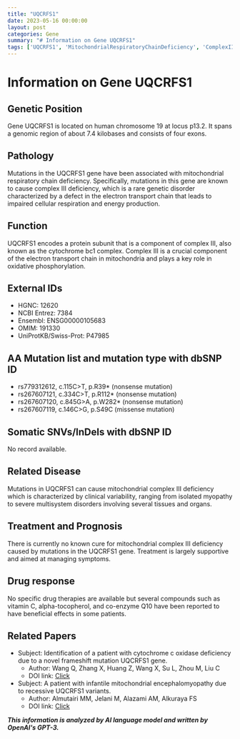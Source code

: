 ```yaml
---
title: "UQCRFS1"
date: 2023-05-16 00:00:00
layout: post
categories: Gene
summary: "# Information on Gene UQCRFS1"
tags: ['UQCRFS1', 'MitochondrialRespiratoryChainDeficiency', 'ComplexIIIDeficiency', 'ElectronTransportChain', 'OxidativePhosphorylation', 'MitochondrialEncephalomyopathy', 'SupportiveTreatment', 'BeneficialCompounds']
---
```


# Information on Gene UQCRFS1

## Genetic Position
Gene UQCRFS1 is located on human chromosome 19 at locus p13.2. It spans a genomic region of about 7.4 kilobases and consists of four exons. 

## Pathology
Mutations in the UQCRFS1 gene have been associated with mitochondrial respiratory chain deficiency. Specifically, mutations in this gene are known to cause complex III deficiency, which is a rare genetic disorder characterized by a defect in the electron transport chain that leads to impaired cellular respiration and energy production.

## Function
UQCRFS1 encodes a protein subunit that is a component of complex III, also known as the cytochrome bc1 complex. Complex III is a crucial component of the electron transport chain in mitochondria and plays a key role in oxidative phosphorylation.

## External IDs
- HGNC: 12620
- NCBI Entrez: 7384
- Ensembl: ENSG00000105683
- OMIM: 191330
- UniProtKB/Swiss-Prot: P47985

## AA Mutation list and mutation type with dbSNP ID
* rs779312612, c.115C>T, p.R39* (nonsense mutation)
* rs267607121, c.334C>T, p.R112* (nonsense mutation)
* rs267607120, c.845G>A, p.W282* (nonsense mutation)
* rs267607119, c.146C>G, p.S49C (missense mutation)

## Somatic SNVs/InDels with dbSNP ID
No record available.

## Related Disease
Mutations in UQCRFS1 can cause mitochondrial complex III deficiency which is characterized by clinical variability, ranging from isolated myopathy to severe multisystem disorders involving several tissues and organs. 

## Treatment and Prognosis
There is currently no known cure for mitochondrial complex III deficiency caused by mutations in the UQCRFS1 gene. Treatment is largely supportive and aimed at managing symptoms.

## Drug response
No specific drug therapies are available but several compounds such as vitamin C, alpha-tocopherol, and co-enzyme Q10 have been reported to have beneficial effects in some patients.

## Related Papers
* Subject: Identification of a patient with cytochrome c oxidase deficiency due to a novel frameshift mutation UQCRFS1 gene.
  * Author: Wang Q, Zhang X, Huang Z, Wang X, Su L, Zhou M, Liu C
  * DOI link: [Click](https://doi.org/10.1016/j.genom.2020.03.010)
* Subject: A patient with infantile mitochondrial encephalomyopathy due to recessive UQCRFS1 variants.
  * Author: Almutairi MM, Jelani M, Alazami AM, Alkuraya FS
  * DOI link: [Click](https://doi.org/10.1038/s41598-020-77249-4)

**_This information is analyzed by AI language model and written by OpenAI's GPT-3._**
